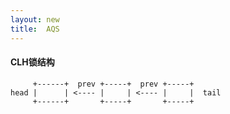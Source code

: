 ```yaml
---
layout: new
title:  AQS
---
```


#### CLH锁结构

```console
     +------+  prev +-----+  prev +-----+
head |      | <---- |     | <---- |     |  tail
     +------+       +-----+       +-----+
```
